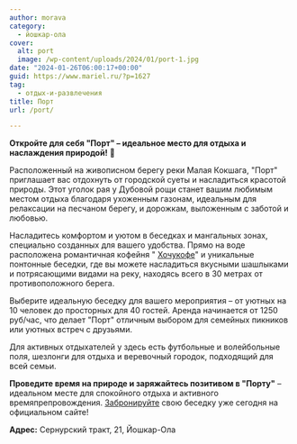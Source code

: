 ```yaml
---
author: morava
category:
  - йошкар-ола
cover:
  alt: port
  image: /wp-content/uploads/2024/01/port-1.jpg
date: "2024-01-26T06:00:17+00:00"
guid: https://www.mariel.ru/?p=1627
tag:
  - отдых-и-развлечения
title: Порт
url: /port/

---
```

**Откройте для себя "Порт" – идеальное место для отдыха и наслаждения природой!** 🌳

Расположенный на живописном берегу реки Малая Кокшага, "Порт" приглашает вас отдохнуть от городской суеты и насладиться красотой природы. Этот уголок рая у Дубовой рощи станет вашим любимым местом отдыха благодаря ухоженным газонам, идеальным для релаксации на песчаном берегу, и дорожкам, выложенным с заботой и любовью.

Насладитесь комфортом и уютом в беседках и мангальных зонах, специально созданных для вашего удобства. Прямо на воде расположена романтичная кофейня " [Хочукофе](/hochy_coffee/)" и уникальные понтонные беседки, где вы можете насладиться вкусными шашлыками и потрясающими видами на реку, находясь всего в 30 метрах от противоположного берега.

Выберите идеальную беседку для вашего мероприятия – от уютных на 10 человек до просторных для 40 гостей. Аренда начинается от 1250 руб/час, что делает "Порт" отличным выбором для семейных пикников или уютных встреч с друзьями.

Для активных отдыхателей у здесь есть футбольные и волейбольные поля, шезлонги для отдыха и веревочный городок, подходящий для всей семьи.

**Проведите время на природе и заряжайтесь позитивом в "Порту"** – идеальном месте для спокойного отдыха и активного времяпрепровождения. [Забронируйте](https://xn--b1axbdgmcot.xn--p1ai/) свою беседку уже сегодня на  официальном сайте!

**Адрес:** Сернурский тракт, 21, Йошкар-Ола
